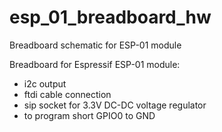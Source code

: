 # esp_01_breadboard_hw
Breadboard schematic for ESP-01 module

Breadboard for Espressif ESP-01 module:
 * i2c output
 * ftdi cable connection
 * sip socket for 3.3V DC-DC voltage regulator
 * to program short GPIO0 to GND
